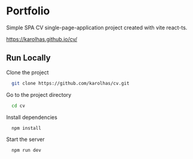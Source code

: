 
# Portfolio

Simple SPA CV single-page-application project created with vite react-ts.

https://karolhas.github.io/cv/

## Run Locally

Clone the project

```bash
  git clone https://github.com/karolhas/cv.git
```

Go to the project directory

```bash
  cd cv
```

Install dependencies

```bash
  npm install
```

Start the server

```bash
  npm run dev
```


